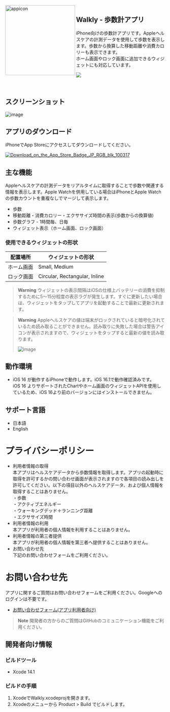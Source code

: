 <img width="220" alt="appicon" src="https://user-images.githubusercontent.com/20147818/200149330-aac5fa0c-ae0a-41ee-9f76-229ea9c0c885.png" align="left"/>
<div>
<h2>Walkly - 歩数計アプリ</h2>
<p>iPhone向けの歩数計アプリです。Appleヘルスケアの計測データを使用して歩数を表示します。歩数から換算した移動距離や消費カロリーも表示できます。<br>
ホーム画面やロック画面に追加できるウィジェットにも対応しています。</p>

<a href="https://apps.apple.com/jp/app/walkly-%E6%AD%A9%E6%95%B0%E8%A8%88%E3%82%A2%E3%83%97%E3%83%AA/id6444238144" target="_blank"><img src="https://user-images.githubusercontent.com/20147818/200310005-664e3ddb-761e-48c9-a1cb-06af037804a9.svg"/></a>

</div>
<br/>

## スクリーンショット
![image](https://user-images.githubusercontent.com/20147818/200150422-f1bd9269-f07f-4f2d-956c-5be220baf425.png)

<div align="center">

</div>

## アプリのダウンロード
iPhoneでApp Storeにアクセスしてダウンロードしてください。

[![Download_on_the_App_Store_Badge_JP_RGB_blk_100317](https://user-images.githubusercontent.com/20147818/200310005-664e3ddb-761e-48c9-a1cb-06af037804a9.svg)](https://apps.apple.com/jp/app/walkly-%E6%AD%A9%E6%95%B0%E8%A8%88%E3%82%A2%E3%83%97%E3%83%AA/id6444238144)

## 主な機能
Appleヘルスケアの計測データをリアルタイムに取得することで歩数や関連する情報を表示します。Apple Watchを併用している場合はiPhoneとApple Watchの歩数カウントを重複なしでマージして表示します。
- 歩数
- 移動距離・消費カロリー・エクササイズ時間の表示(歩数からの換算値)
- 歩数グラフ - 1時間毎、日毎
- ウィジェット表示（ホーム画面、ロック画面）

### 使用できるウィジェットの形状

| 配置場所  | ウィジェットの形状                  |
| -------- | ----------------------------- |
| ホーム画面 | Small, Medium                 |
| ロック画面  | Circular, Rectangular, Inline |

> **Warning**
> ウィジェットの表示間隔はiOSの仕様上バッテリーの消費を抑制するために5〜15分程度の表示ラグが発生します。すぐに更新したい場合は、ウィジェットをタップしてアプリを起動することで最新に更新されます。

> **Warning**
> Appleヘルスケアの値は端末がロックされていると暗号化されているため読み取ることができません。読み取りに失敗した場合は警告アイコンが表示されますので、ウィジェットをタップすると最新の値を読み取ります。
> 
> ![image](https://user-images.githubusercontent.com/20147818/200151181-2b4702e8-dc35-48dd-a35c-99412f652ea9.png)

## 動作環境
- iOS 16 が動作するiPhoneで動作します。iOS 16.1で動作確認済みです。 <br>
iOS 16 よりサポートされたChartやホーム画面のウィジェットAPIを使用しているため、iOS 16より前のバージョンにはインストールできません。

## サポート言語
- 日本語
- English

# プライバシーポリシー
- 利用者情報の取得<br>
本アプリはヘルスケアデータから歩数情報を取得します。アプリの起動時に取得を許可するかの問い合わせ画面が表示されますので各項目の読み出しを許可してください。以下の項目以外のヘルスケアデータ、および個人情報を取得することはありません。<br>
  ・歩数<br>
  ・アクティブエネルギー<br>
  ・ウォーキングデッド＋ランニング距離<br>
  ・エクササイズ時間<br>
- 利用者情報の利用<br>
  本アプリが利用者の個人情報を利用することはありません。
- 利用者情報の第三者提供<br>
  本アプリが利用者の個人情報を第三者へ提供することはありません。
- お問い合わせ先<br>
  下記のお問い合わせフォームをご利用ください。

# お問い合わせ先
アプリに関するご質問はお問い合わせフォームをご利用ください。Googleへのログインは不要です。
- [お問い合わせフォーム(アプリ利用者向け)](https://docs.google.com/forms/d/e/1FAIpQLScioz3HhixRDN5C5QQD6BqlHFQHY4wTTYkn6mJ8Z6AUA8LTtg/viewform?vc=0&c=0&w=1&flr=0)

> **Note**
> 開発者の方からのご質問はGitHubのコミュニケーション機能をご利用ください。

## 開発者向け情報

### ビルドツール
- Xcode 14.1

### ビルドの手順
1. XcodeでWalkly.xcodeprojを開きます。
2. Xcodeのメニューから Product > Build でビルドします。
